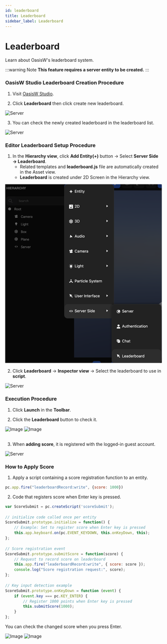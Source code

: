 ```yaml
---
id: leaderboard
title: Leaderboard
sidebar_label: Leaderboard
---
```


# Leaderboard

Learn about OasisW's leaderboard system.

:::warning Note
**This feature requires a server entity to be created.**
:::

### OasisW Studio Leaderboard Creation Procedure

1. Visit [OasisW Studio](https://oasisserver.link/).

2. Click **Leaderboard** then click create new leaderboard.

![Server](/img/usage-guide/12_6.png)

3. You can check the newly created leaderboard in the leaderboard list.

![Server](/img/usage-guide/12_7.png)

### Editor Leaderboard Setup Procedure

1. In the **Hierarchy view**, click **Add Entity(+)** button → Select **Server Side → Leaderboard**.
    - Related templates and **leaderboard.js** file are automatically created in the Asset view.
    - **Leaderboard** is created under 2D Screen in the Hierarchy view.

![Server](/img/usage-guide/12_leaderboard.png)

2. Click **Leaderboard** → **Inspector view** → Select the leaderboard to use in **script**.

![Server](/img/usage-guide/12_8.png)

### Execution Procedure 

1. Click **Launch** in the **Toolbar**.

2. Click the **Leaderboard** button to check it.

<div style={{display: 'flex', gap: '10px'}}>
  <img src="/img/usage-guide/12_1.png" alt="Image" style={{maxWidth: '45%'}} />
  <img src="/img/usage-guide/12_2.png" alt="Image" style={{maxWidth: '45%'}} />
</div>
<br />

3. When **adding score**, it is registered with the logged-in guest account.

![Server](/img/usage-guide/12_3.png)

### How to Apply Score

1. Apply a script containing a score registration function to an entity.

```javascript
pc.app.fire("leaderboardRecord:write", {score: 1000})
```

2. Code that registers score when Enter key is pressed.

```javascript
var ScoreSubmit = pc.createScript('scoreSubmit');

// initialize code called once per entity
ScoreSubmit.prototype.initialize = function() {
    // Example: Set to register score when Enter key is pressed
    this.app.keyboard.on(pc.EVENT_KEYDOWN, this.onKeyDown, this);
};

// Score registration event
ScoreSubmit.prototype.submitScore = function(score) {
    // Request to record score on leaderboard
    this.app.fire("leaderboardRecord:write", { score: score });
    console.log("Score registration request:", score);
};

// Key input detection example
ScoreSubmit.prototype.onKeyDown = function (event) {
    if (event.key === pc.KEY_ENTER) {
        // Register 1000 points when Enter key is pressed
        this.submitScore(1000);
    }
};
```

You can check the changed score when you press Enter.

<div style={{display: 'flex', gap: '10px'}}>
  <img src="/img/usage-guide/12_4.png" alt="Image" style={{maxWidth: '45%'}} />
  <img src="/img/usage-guide/12_5.png" alt="Image" style={{maxWidth: '45%'}} />
</div>